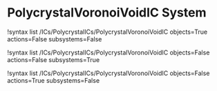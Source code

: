 <!-- MOOSE Documentation Stub: Remove this when content is added. -->

# PolycrystalVoronoiVoidIC System

!syntax list /ICs/PolycrystalICs/PolycrystalVoronoiVoidIC objects=True actions=False subsystems=False

!syntax list /ICs/PolycrystalICs/PolycrystalVoronoiVoidIC objects=False actions=False subsystems=True

!syntax list /ICs/PolycrystalICs/PolycrystalVoronoiVoidIC objects=False actions=True subsystems=False
